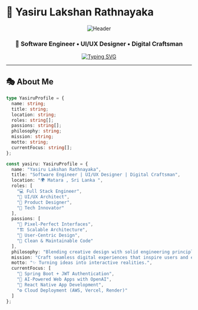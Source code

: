 

# 🌟 Yasiru Lakshan Rathnayaka

<div align="center">

![Header](https://capsule-render.vercel.app/api?type=waving&color=0:667eea,50:764ba2,100:f093fb&height=120&section=header&text=Welcome%20to%20My%20Digital%20Universe&fontSize=28&fontColor=ffffff&animation=twinkling)

### 🚀 Software Engineer • UI/UX Designer • Digital Craftsman

[![Typing SVG](https://readme-typing-svg.herokuapp.com?font=Fira+Code&size=24&duration=3000&pause=1000&color=667EEA&center=true&vCenter=true&multiline=true&width=700&height=80&lines=Building+Tomorrow's+Digital+Experiences;Where+Code+Meets+Creativity;Innovation+Through+Design+%26+Development)](https://git.io/typing-svg)

</div>

---

## 🎭 About Me

```typescript
type YasiruProfile = {
  name: string;
  title: string;
  location: string;
  roles: string[];
  passions: string[];
  philosophy: string;
  mission: string;
  motto: string;
  currentFocus: string[];
};

const yasiru: YasiruProfile = {
  name: "Yasiru Lakshan Rathnayaka",
  title: "Software Engineer | UI/UX Designer | Digital Craftsman",
  location: "🌍 Matara , Sri Lanka ",
  roles: [
    "💻 Full Stack Engineer",
    "🎨 UI/UX Architect",
    "🚀 Product Designer",
    "🤖 Tech Innovator"
  ],
  passions: [
    "🧩 Pixel-Perfect Interfaces",
    "🏗️ Scalable Architecture",
    "🧠 User-Centric Design",
    "🧹 Clean & Maintainable Code"
  ],
  philosophy: "Blending creative design with solid engineering principles.",
  mission: "Craft seamless digital experiences that inspire users and empower businesses.",
  motto: "✨ Turning ideas into interactive realities.",
  currentFocus: [
    "🔐 Spring Boot + JWT Authentication",
    "🧠 AI-Powered Web Apps with OpenAI",
    "📱 React Native App Development",
    "⚙️ Cloud Deployment (AWS, Vercel, Render)"
  ]
};

